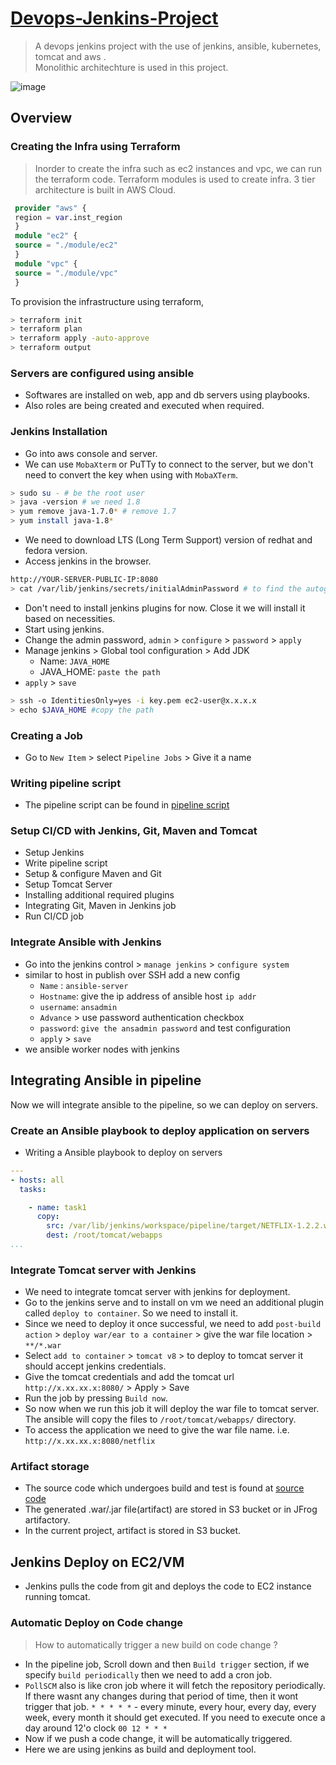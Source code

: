 # [Devops-Jenkins-Project](https://github.com/Lakshmi1799/Devops-Jenkins-Project.git)

> A devops jenkins project with the use of jenkins, ansible, kubernetes, tomcat and aws .  
> Monolithic architechture is used in this project.

![image](https://github.com/user-attachments/assets/7a420473-2229-43f5-a6c8-25286ab45933)


## Overview

### Creating the Infra using Terraform

> Inorder to create the infra such as ec2 instances and vpc, we can run the terraform code.
> Terraform modules is used to create infra.
> 3 tier architecture is built in AWS Cloud.

```tf
 provider "aws" {
 region = var.inst_region
 }
 module "ec2" {
 source = "./module/ec2"
 }
 module "vpc" {
 source = "./module/vpc"
 }
```

To provision the infrastructure using terraform,

```sh
> terraform init
> terraform plan 
> terraform apply -auto-approve
> terraform output
```

### Servers are configured using ansible

- Softwares are installed on web, app and db servers using playbooks.
- Also roles are being created and executed when required.

### Jenkins Installation

- Go into aws console and server.
- We can use `MobaXterm` or PuTTy to connect to the server, but we don't need to convert the key when using with `MobaXTerm`.

```sh
> sudo su - # be the root user
> java -version # we need 1.8
> yum remove java-1.7.0* # remove 1.7
> yum install java-1.8*
```

- We need to download LTS (Long Term Support) version of redhat and fedora version.
- Access jenkins in the browser.

```sh
http://YOUR-SERVER-PUBLIC-IP:8080
> cat /var/lib/jenkins/secrets/initialAdminPassword # to find the autogenerated password
```

- Don't need to install jenkins plugins for now. Close it we will install it based on necessities.
- Start using jenkins.
- Change the admin password, `admin` > `configure` > `password` > `apply` 
- Manage jenkins > Global tool configuration > Add JDK
  - Name: `JAVA_HOME`
  - JAVA_HOME: `paste the path`
- `apply` > `save`

```sh
> ssh -o IdentitiesOnly=yes -i key.pem ec2-user@x.x.x.x
> echo $JAVA_HOME #copy the path
```

### Creating a Job

- Go to `New Item` > select `Pipeline Jobs` > Give it a name

### Writing pipeline script

- The pipeline script can be found in [pipeline script](https://github.com/Lakshmi1799/Devops-Jenkins-Project/blob/c5593aca5beec5604330712470f9cb0a83b1e18f/Pipeline)

### Setup CI/CD with Jenkins, Git, Maven and Tomcat

- Setup Jenkins
- Write pipeline script
- Setup & configure Maven and Git
- Setup Tomcat Server
- Installing additional required plugins
- Integrating Git, Maven in Jenkins job
- Run CI/CD job

### Integrate Ansible with Jenkins

- Go into the jenkins control > `manage jenkins` > `configure system`
- similar to host in publish over SSH add a new config
  - `Name` : `ansible-server`
  - `Hostname`: give the ip address of ansible host `ip addr`
  - `username`: `ansadmin`
  - `Advance` > use password authentication checkbox
  - `password`: `give the ansadmin password` and test configuration
  - `apply` > `save`
- we ansible worker nodes with jenkins
## Integrating Ansible in pipeline

Now we will integrate ansible to the pipeline, so we can deploy on servers.

### Create an Ansible playbook to deploy application on servers

- Writing a Ansible playbook to deploy on servers

```yaml
---
- hosts: all
  tasks:

    - name: task1
      copy:
        src: /var/lib/jenkins/workspace/pipeline/target/NETFLIX-1.2.2.war
        dest: /root/tomcat/webapps
...
```

### Integrate Tomcat server with Jenkins

- We need to integrate tomcat server with jenkins for deployment.
- Go to the jenkins serve and to install on vm we need an additional plugin called `deploy to container`. So we need to install it.
- Since we need to deploy it once successful, we need to add `post-build action` > `deploy war/ear to a container`  > give the war file location > `**/*.war`
- Select `add to container` > `tomcat v8` > to deploy to tomcat server it should accept jenkins credentials. 
- Give the tomcat credentials and add the tomcat url `http://x.xx.xx.x:8080/` > Apply > Save
- Run the job by pressing `Build now`.
- So now when we run this job it will deploy the war file to tomcat server. The ansible will copy the files to `/root/tomcat/webapps/` directory.
- To access the application we need to give the war file name. i.e. `http://x.xx.xx.x:8080/netflix`

### Artifact storage
- The source code which undergoes build and test is found at [source code](https://github.com/Lakshmi1799/Devops-Jenkins-Project/tree/c5593aca5beec5604330712470f9cb0a83b1e18f/java)
- The generated .war/.jar file(artifact) are stored in S3 bucket or in JFrog artifactory.
- In the current project, artifact is stored in S3 bucket.

## Jenkins Deploy on EC2/VM

- Jenkins pulls the code from git and deploys the code to EC2 instance running tomcat.

### Automatic Deploy on Code change

> How to automatically trigger a new build on code change ?
- In the pipeline job, Scroll down and then `Build trigger` section, if we specify `build periodically` then we need to add a cron job.
- `PollSCM` also is like cron job where it will fetch the repository periodically. If there wasnt any changes during that period of time, then it wont trigger that job. `* * * * *` - every minute, every hour, every day, every week, every month it should get executed. If you need to execute once a day around 12'o clock `00 12 * * *`
- Now if we push a code change, it will be automatically triggered.
- Here we are using jenkins as build and deployment tool.
